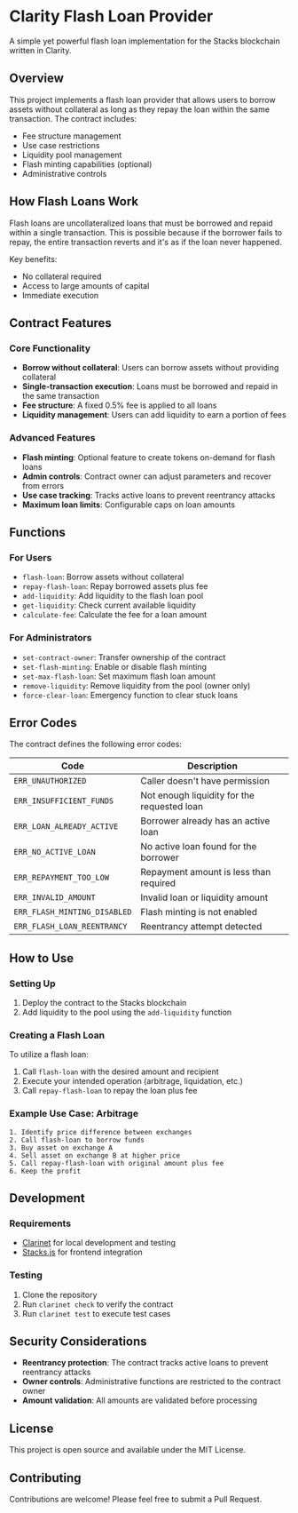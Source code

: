 # Clarity Flash Loan Provider

A simple yet powerful flash loan implementation for the Stacks blockchain written in Clarity.

## Overview

This project implements a flash loan provider that allows users to borrow assets without collateral as long as they repay the loan within the same transaction. The contract includes:

- Fee structure management
- Use case restrictions
- Liquidity pool management
- Flash minting capabilities (optional)
- Administrative controls

## How Flash Loans Work

Flash loans are uncollateralized loans that must be borrowed and repaid within a single transaction. This is possible because if the borrower fails to repay, the entire transaction reverts and it's as if the loan never happened.

Key benefits:
- No collateral required
- Access to large amounts of capital
- Immediate execution

## Contract Features

### Core Functionality

- **Borrow without collateral**: Users can borrow assets without providing collateral
- **Single-transaction execution**: Loans must be borrowed and repaid in the same transaction
- **Fee structure**: A fixed 0.5% fee is applied to all loans
- **Liquidity management**: Users can add liquidity to earn a portion of fees

### Advanced Features

- **Flash minting**: Optional feature to create tokens on-demand for flash loans
- **Admin controls**: Contract owner can adjust parameters and recover from errors
- **Use case tracking**: Tracks active loans to prevent reentrancy attacks
- **Maximum loan limits**: Configurable caps on loan amounts

## Functions

### For Users

- `flash-loan`: Borrow assets without collateral
- `repay-flash-loan`: Repay borrowed assets plus fee
- `add-liquidity`: Add liquidity to the flash loan pool
- `get-liquidity`: Check current available liquidity
- `calculate-fee`: Calculate the fee for a loan amount

### For Administrators

- `set-contract-owner`: Transfer ownership of the contract
- `set-flash-minting`: Enable or disable flash minting
- `set-max-flash-loan`: Set maximum flash loan amount
- `remove-liquidity`: Remove liquidity from the pool (owner only)
- `force-clear-loan`: Emergency function to clear stuck loans

## Error Codes

The contract defines the following error codes:

| Code | Description |
|------|-------------|
| `ERR_UNAUTHORIZED` | Caller doesn't have permission |
| `ERR_INSUFFICIENT_FUNDS` | Not enough liquidity for the requested loan |
| `ERR_LOAN_ALREADY_ACTIVE` | Borrower already has an active loan |
| `ERR_NO_ACTIVE_LOAN` | No active loan found for the borrower |
| `ERR_REPAYMENT_TOO_LOW` | Repayment amount is less than required |
| `ERR_INVALID_AMOUNT` | Invalid loan or liquidity amount |
| `ERR_FLASH_MINTING_DISABLED` | Flash minting is not enabled |
| `ERR_FLASH_LOAN_REENTRANCY` | Reentrancy attempt detected |

## How to Use

### Setting Up

1. Deploy the contract to the Stacks blockchain
2. Add liquidity to the pool using the `add-liquidity` function

### Creating a Flash Loan

To utilize a flash loan:

1. Call `flash-loan` with the desired amount and recipient
2. Execute your intended operation (arbitrage, liquidation, etc.)
3. Call `repay-flash-loan` to repay the loan plus fee

### Example Use Case: Arbitrage

```
1. Identify price difference between exchanges
2. Call flash-loan to borrow funds
3. Buy asset on exchange A
4. Sell asset on exchange B at higher price
5. Call repay-flash-loan with original amount plus fee
6. Keep the profit
```

## Development

### Requirements

- [Clarinet](https://github.com/hirosystems/clarinet) for local development and testing
- [Stacks.js](https://github.com/stacks-network/stacks.js) for frontend integration

### Testing

1. Clone the repository
2. Run `clarinet check` to verify the contract
3. Run `clarinet test` to execute test cases

## Security Considerations

- **Reentrancy protection**: The contract tracks active loans to prevent reentrancy attacks
- **Owner controls**: Administrative functions are restricted to the contract owner
- **Amount validation**: All amounts are validated before processing

## License

This project is open source and available under the MIT License.

## Contributing

Contributions are welcome! Please feel free to submit a Pull Request.